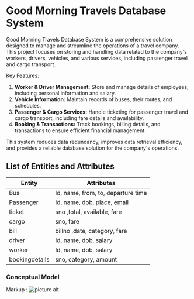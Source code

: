 # Good Morning Travels Database System


Good Morning Travels Database System is a comprehensive solution designed to manage and streamline the operations of a travel company. This project focuses on storing and handling data related to the company's workers, drivers, vehicles, and various services, including passenger travel and cargo transport.

Key Features:
1. **Worker & Driver Management:** Store and manage details of employees, including personal information and salary.
2. **Vehicle Information:** Maintain records of buses, their routes, and schedules.
3. **Passenger & Cargo Services:** Handle ticketing for passenger travel and cargo transport, including fare details and availability.
4. **Booking & Transactions:** Track bookings, billing details, and transactions to ensure efficient financial management.

This system reduces data redundancy, improves data retrieval efficiency, and provides a reliable database solution for the company's operations.



## List of Entities and Attributes ##

Entity  | Attributes
------------- | -------------
Bus  | Id, name, from, to, departure time
Passenger  | Id, name, dob, place, email
ticket | sno ,total, available, fare
cargo | sno, fare
bill | billno ,date, category, fare
driver | Id, name, dob, salary
worker | Id, name, dob, salary
bookingdetails | sno, category, amount



### Conceptual Model ###

Markup : ![picture alt](http://via.placeholder.com/200x150 "Title is optional")


